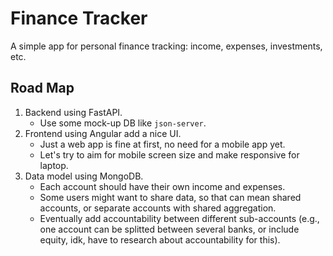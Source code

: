 # Finance Tracker

A simple app for personal finance tracking: income, expenses, investments, etc.

## Road Map

1. Backend using FastAPI.
   - Use some mock-up DB like `json-server`.
2. Frontend using Angular add a nice UI.
   - Just a web app is fine at first, no need for a mobile app yet.
   - Let's try to aim for mobile screen size and make responsive for laptop.
3. Data model using MongoDB.
   - Each account should have their own income and expenses.
   - Some users might want to share data, so that can mean shared accounts, or
   separate accounts with shared aggregation.
   - Eventually add accountability between different sub-accounts (e.g., one
   account can be splitted between several banks, or include equity, idk, have
   to research about accountability for this).
